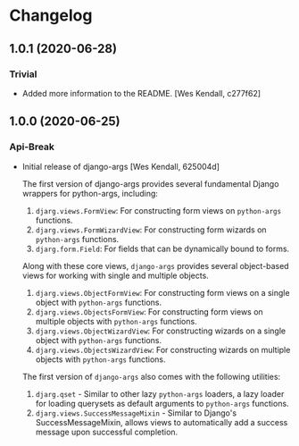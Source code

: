 # Changelog
## 1.0.1 (2020-06-28)
### Trivial
  - Added more information to the README. [Wes Kendall, c277f62]

## 1.0.0 (2020-06-25)
### Api-Break
  - Initial release of django-args [Wes Kendall, 625004d]

    The first version of django-args provides several fundamental Django
    wrappers for python-args, including:

    1. ``djarg.views.FormView``: For constructing form views on ``python-args``
       functions.
    2. ``djarg.views.FormWizardView``: For constructing form wizards on ``python-args``
       functions.
    3. ``djarg.form.Field``: For fields that can be dynamically bound to forms.

    Along with these core views, ``django-args`` provides several object-based
    views for working with single and multiple objects.

    1. ``djarg.views.ObjectFormView``: For constructing form views on a single
       object with ``python-args`` functions.
    2. ``djarg.views.ObjectsFormView``: For constructing form views on multiple
       objects with ``python-args`` functions.
    3. ``djarg.views.ObjectWizardView``: For constructing wizards on a single
       object with ``python-args`` functions.
    4. ``djarg.views.ObjectsWizardView``: For constructing wizards on multiple
       objects with ``python-args`` functions.

    The first version of ``django-args`` also comes with the following
    utilities:

    1. ``djarg.qset`` - Similar to other lazy ``python-args`` loaders, a lazy
       loader for loading querysets as default arguments to ``python-args``
       functions.
    2. ``djarg.views.SuccessMessageMixin`` - Similar to Django's
       SuccessMessageMixin, allows views to automatically add a success message
       upon successful completion.

